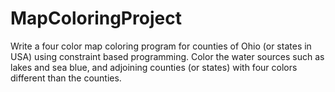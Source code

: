 # MapColoringProject
Write a four color map coloring program for counties of Ohio (or states in USA) using
constraint based programming. Color the water sources such as lakes and sea blue, and
adjoining counties (or states) with four colors different than the counties.
